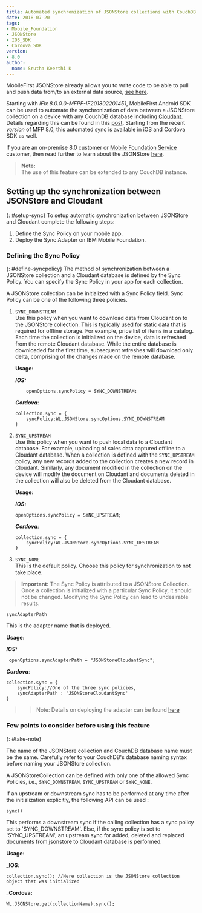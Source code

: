 ```yaml
---
title: Automated synchronization of JSONStore collections with CouchDB databases in iOS and Cordova
date: 2018-07-20
tags:
- Mobile_Foundation
- JSONStore
- IOS_SDK
- Cordova_SDK
version:
- 8.0
author:
  name: Srutha Keerthi K
---
```

MobileFirst JSONStore already allows you to write code to be able to pull and push data from/to an external data source, [see here](https://mobilefirstplatform.ibmcloud.com/tutorials/en/foundation/8.0/application-development/jsonstore/#working-with-external-data).

Starting with *iFix 8.0.0.0-MFPF-IF201802201451*, MobileFirst Android SDK can be used to automate the synchronization of data between a JSONStore collection on a device with any CouchDB database including [Cloudant](https://www.ibm.com/in-en/marketplace/database-management). Details regarding this can be found in this <a href="https://mobilefirstplatform.ibmcloud.com/blog/2018/02/23/jsonstoresync-couchdb-databases/">post</a>.
Starting from the recent *version* of MFP 8.0, this automated sync is available in iOS and Cordova SDK as well.



If you are an on-premise 8.0 customer or <a href="https://console.bluemix.net/catalog/services/mobile-foundation">Mobile Foundation Service</a> customer, then read further to learn about the JSONStore <a href="https://www.ibm.com/support/knowledgecenter/en/SSHS8R_7.1.0/com.ibm.worklight.dev.doc/devref/c_jsonstore_overview.html">here</a>.

> **Note:** <br/>
> The use of this feature can be extended to any CouchDB instance.

## Setting up the synchronization between JSONStore and Cloudant
{: #setup-sync}
To setup automatic synchronization between JSONStore and Cloudant complete the following steps:

1. Define the Sync Policy on your mobile app.
2. Deploy the Sync Adapter on IBM Mobile Foundation.

### Defining the Sync Policy
{: #define-syncpolicy}
The method of synchronization between a JSONStore collection and a Cloudant database is defined by the Sync Policy. You can specify the Sync Policy in your app for each collection.

A JSONStore collection can be initialized with a Sync Policy field. Sync Policy can be one of the following three policies.

1.  `SYNC_DOWNSTREAM`<br/>
    Use this policy when you want to download data from Cloudant on to the JSONStore collection. This is typically used for static data that is required for offline storage. For example, price list of items in a catalog. Each time the collection is initialized on the device, data is refreshed from the remote Cloudant database. While the entire database is downloaded for the first time, subsequent refreshes will download only delta, comprising of the changes made on the remote database.

    **Usage:**

    _**IOS:**_
    ```
    	openOptions.syncPolicy = SYNC_DOWNSTREAM;
    ```
	
    _**Cordova**_:
    ```
	collection.sync = {
		syncPolicy:WL.JSONStore.syncOptions.SYNC_DOWNSTREAM
	}
    ```


2.  `SYNC_UPSTREAM`<br/>
    Use this policy when you want to push local data to a Cloudant database. For example, uploading of sales data captured offline to a Cloudant database. When a collection is defined with the `SYNC_UPSTREAM` policy, any new records added to the collection creates a new record in Cloudant. Similarly, any document modified in the collection on the device will modify the document on Cloudant and documents deleted in the collection will also be deleted from the Cloudant database.

    **Usage:**

    _**IOS:**_
    ```
	openOptions.syncPolicy = SYNC_UPSTREAM;
    ```
	
    _**Cordova**_:
    ```
	collection.sync = {
		syncPolicy:WL.JSONStore.syncOptions.SYNC_UPSTREAM
	}
    ```


3.  `SYNC_NONE`<br/>
    This is the default policy. Choose this policy for synchronization to not take place.


> **Important:** The Sync Policy is attributed to a JSONStore Collection. Once a collection is initialized with a particular Sync Policy, it should not be changed. Modifying the Sync Policy can lead to undesirable results.

  
`syncAdapterPath`<br/>

This is the adapter name that is deployed.


**Usage:**

_**IOS:**_
```
 openOptions.syncAdapterPath = "JSONStoreCloudantSync"; 
```
	
_**Cordova**_:
```
collection.sync = {
	syncPolicy://One of the three sync policies,
	syncAdapterPath : 'JSONStoreCloudantSync'
}
```

>>Note: Details on deploying the adapter can be found <a href="https://mobilefirstplatform.ibmcloud.com/blog/2018/02/23/jsonstoresync-couchdb-databases/#deploy-syncadapter">here</a>

### Few points to consider before using this feature
{: #take-note}

The name of the JSONStore collection and CouchDB database name must be the same.
Carefully refer to your CouchDB's database naming syntax before naming your JSONStore collection.

A JSONStoreCollection can be defined with only one of the allowed Sync Policies, i.e., `SYNC_DOWNSTREAM`, `SYNC_UPSTREAM` or `SYNC_NONE`.

If an upstream or downstream sync has to be performed at any time after the initialization explicitly, the following API can be used :

`sync()`<br/>

This performs a downstream sync if the calling collection has a sync policy set to 'SYNC_DOWNSTREAM'. Else, if the sync policy is set to 'SYNC_UPSTREAM', an upstream sync for added, deleted and replaced documents from jsonstore to Cloudant database is performed.

**Usage:**


_**IOS**:
```
collection.sync(); //Here collection is the JSONStore collection object that was initialized
```

_**Cordova:**
```
WL.JSONStore.get(collectionName).sync();
```
  
